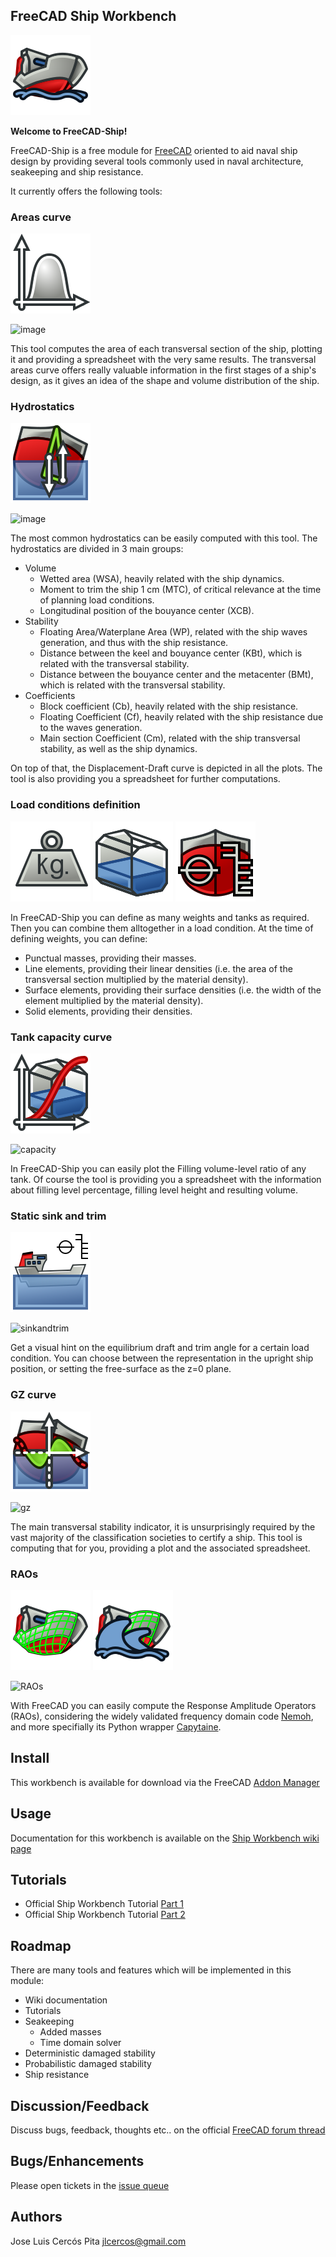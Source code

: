 ## FreeCAD Ship Workbench

![Ship Workbench Logo](freecad/ship/resources/icons/Ship_Logo.svg)

**Welcome to FreeCAD-Ship!**

FreeCAD-Ship is a free module for [FreeCAD](https://www.freecadweb.org) oriented to aid naval ship design by providing several tools commonly used in naval architecture, seakeeping and ship resistance.

It currently offers the following tools:

### Areas curve

![Ship_AreaCurve Icon](freecad/ship/resources/icons/Ship_AreaCurve.svg)

![image](https://user-images.githubusercontent.com/4140247/128526169-e2575abd-cadf-4694-bdc7-d59530db1fed.png)

This tool computes the area of each transversal section of the ship, plotting it and providing a spreadsheet with the very same results. The transversal areas curve offers really valuable information in the first stages of a ship's design, as it gives an idea of the shape and volume distribution of the ship.

### Hydrostatics

![Ship_Hydrostatics Icon](freecad/ship/resources/icons/Ship_Hydrostatics.svg)

![image](https://user-images.githubusercontent.com/4140247/128526205-447f70aa-bbee-4631-9914-320ceab0c1b4.png)

The most common hydrostatics can be easily computed with this tool. The hydrostatics are divided in 3 main groups:

 - Volume
   - Wetted area (WSA), heavily related with the ship dynamics.
   - Moment to trim the ship 1 cm (MTC), of critical relevance at the time of planning load conditions.
   - Longitudinal position of the bouyance center (XCB).
 - Stability
   - Floating Area/Waterplane Area (WP), related with the ship waves generation, and thus with the ship resistance.
   - Distance between the keel and bouyance center (KBt), which is related with the transversal stability.
   - Distance between the bouyance center and the metacenter (BMt), which is related with the transversal stability.
 - Coefficients
   - Block coefficient (Cb), heavily related with the ship resistance.
   - Floating Coefficient (Cf), heavily related with the ship resistance due to the waves generation.
   - Main section Coefficient (Cm), related with the ship transversal stability, as well as the ship dynamics.

On top of that, the Displacement-Draft curve is depicted in all the plots. The tool is also providing you a spreadsheet for further computations.

### Load conditions definition

![Ship_Weight Icon](freecad/ship/resources/icons/Ship_Weight.svg) ![Ship_Tank Icon](freecad/ship/resources/icons/Ship_Tank.svg) ![Ship_LoadCondition Icon](freecad/ship/resources/icons/Ship_LoadCondition.svg)

In FreeCAD-Ship you can define as many weights and tanks as required. Then you can combine them alltogether in a load condition. At the time of defining weights, you can define:

 - Punctual masses, providing their masses.
 - Line elements, providing their linear densities (i.e. the area of the transversal section multiplied by the material density).
 - Surface elements, providing their surface densities (i.e. the width of the element multiplied by the material density).
 - Solid elements, providing their densities.

### Tank capacity curve

![Ship_CapacityCurve Icon](freecad/ship/resources/icons/Ship_CapacityCurve.svg)

![capacity](https://user-images.githubusercontent.com/1668392/137370687-677a027d-c692-4227-a01f-b889406827b0.png)

In FreeCAD-Ship you can easily plot the Filling volume-level ratio of any tank. Of course the tool is providing you a spreadsheet with the information about filling level percentage, filling level height and resulting volume.

### Static sink and trim

![Ship_SinkAndTrim Icon](freecad/ship/resources/icons/Ship_SinkAndTrim.svg)

![sinkandtrim](https://user-images.githubusercontent.com/1668392/137372659-60cf9224-db07-4a1b-82f4-590f5416fa8e.png)

Get a visual hint on the equilibrium draft and trim angle for a certain load condition. You can choose between the representation in the upright ship position, or setting the free-surface as the z=0 plane.

### GZ curve

![Ship_GZ Icon](freecad/ship/resources/icons/Ship_GZ.svg)

![gz](https://user-images.githubusercontent.com/1668392/137374233-5ed5bd86-8675-4e3d-813c-7f78adab1503.png)

The main transversal stability indicator, it is unsurprisingly required by the vast majority of the classification societies to certify a ship. This tool is computing that for you, providing a plot and the associated spreadsheet.

### RAOs

![Seakeeping_SetMesh Icon](freecad/ship/resources/icons/Seakeeping_SetMesh.svg)
![Seakeeping_RAOs Icon](freecad/ship/resources/icons/Seakeeping_RAOs.svg)

![RAOs](https://user-images.githubusercontent.com/1668392/140480149-88bbd2e4-a255-4f9d-893a-c325356d4263.png)

With FreeCAD you can easily compute the Response Amplitude Operators (RAOs), considering the widely validated frequency domain code [Nemoh](https://lheea.ec-nantes.fr/logiciels-et-brevets/nemoh-presentation-192863.kjsp), and more specifially its Python wrapper [Capytaine](https://github.com/mancellin/capytaine).

## Install

This workbench is available for download via the FreeCAD [Addon Manager](https://wiki.freecadweb.org/Addon_manager)

## Usage

Documentation for this workbench is available on the [Ship Workbench wiki page](https://wiki.freecadweb.org/Ship_Workbench)

## Tutorials

* Official Ship Workbench Tutorial [Part 1](https://wiki.freecadweb.org/FreeCAD-Ship_s60_tutorial)
* Official Ship Workbench Tutorial [Part 2](https://wiki.freecadweb.org/FreeCAD-Ship_s60_tutorial_(II))

## Roadmap

There are many tools and features which will be implemented in this module:

 - Wiki documentation
 - Tutorials
 - Seakeeping
   - Added masses
   - Time domain solver
 - Deterministic damaged stability
 - Probabilistic damaged stability
 - Ship resistance

## Discussion/Feedback

Discuss bugs, feedback, thoughts etc.. on the official [FreeCAD forum thread](https://forum.freecadweb.org/viewtopic.php?f=8&t=60885)

## Bugs/Enhancements

Please open tickets in the [issue queue](https://github.com/FreeCAD/freecad.ship/issues)

## Authors

Jose Luis Cercós Pita <jlcercos@gmail.com>
